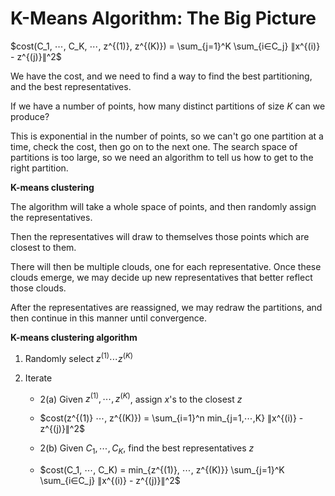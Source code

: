 # K-Means Algorithm: The Big Picture

$cost(C_1, ⋯, C_K, ⋯, z^{(1)}, z^{(K)}) = \sum_{j=1}^K \sum_{i∈C_j} ∥x^{(i)} - z^{(j)}∥^2$

We have the cost, and we need to find a way to find the best partitioning, and the best representatives.

If we have a number of points, how many distinct partitions of size $K$ can we produce?

This is exponential in the number of points, so we can't go one partition at a time, check the cost, then go on to the next one. The search space of partitions is too large, so we need an algorithm to tell us how to get to the right partition.

**K-means clustering**

The algorithm will take a whole space of points, and then randomly assign the representatives.

Then the representatives will draw to themselves those points which are closest to them.

There will then be multiple clouds, one for each representative. Once these clouds emerge, we may decide up new representatives that better reflect those clouds.

After the representatives are reassigned, we may redraw the partitions, and then continue in this manner until convergence.

**K-means clustering algorithm**

1. Randomly select $z^{(1)} ⋯ z^{(K)}$

2. Iterate

   - 2(a) Given $z^{(1)}, ⋯, z^{(K)}$, assign $x$'s to the closest $z$
   - $cost(z^{(1)} ⋯, z^{(K)}) = \sum_{i=1}^n min_{j=1,⋯,K} ∥x^{(i)} - z^{(j)}∥^2$

   - 2(b) Given $C_1, ⋯, C_K$, find the best representatives $z$
   - $cost(C_1, ⋯, C_K) = min_{z^{(1)}, ⋯, z^{(K)}} \sum_{j=1}^K \sum_{i∈C_j} ∥x^{(i)} - z^{(j)}∥^2$
